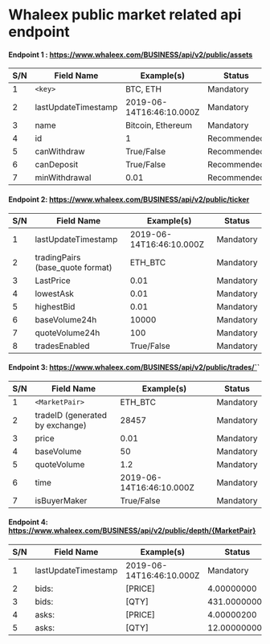 

  Whaleex public market related api endpoint
  =================

  #### Endpoint 1 : https://www.whaleex.com/BUSINESS/api/v2/public/assets

  |S/N	|Field Name	|Example(s)	|Status|
  |----|----|----|----|
  |1	  |`<key>`	    |BTC, ETH	  | Mandatory|
  |2	  |	lastUpdateTimestamp	|2019-06-14T16:46:10.000Z	|Mandatory|
  |3	  |	name	|Bitcoin, Ethereum	|Mandatory  | 
  |4	  |	id    |1	                |Recommended|
  |5	  |	canWithdraw|	True/False	|Recommended|
  |6	  |	canDeposit |	True/False	|Recommended|
  |7	  |	minWithdrawal |	0.01	    |Recommended|


  #### Endpoint 2: https://www.whaleex.com/BUSINESS/api/v2/public/ticker

  |  S/N   | Field Name  |  Example(s)   | Status  |
  |  ----  | ----  |  ----  | ----  |
  |1	|lastUpdateTimestamp	|2019-06-14T16:46:10.000Z	|Mandatory|
  |2	|tradingPairs (base_quote format)	|ETH_BTC	|Mandatory|
  |3	|LastPrice	|0.01	|Mandatory|
  |4	|lowestAsk	|0.01	|Mandatory|
  |5	|highestBid	|0.01	|Mandatory|
  |6	|baseVolume24h	|10000	|Mandatory|
  |7	|quoteVolume24h	|100	|Mandatory|
  |8	|tradesEnabled	|True/False	|Mandatory|


  #### Endpoint 3: https://www.whaleex.com/BUSINESS/api/v2/public/trades/`<MarketPair>`

  |  S/N   | Field Name  |  Example(s)   | Status  |
  |  ----  | ----  |  ----  | ----  |
  |1	|`<MarketPair>`	|ETH_BTC	|Mandatory|
  |2	|tradeID (generated by exchange)	|28457	|Mandatory|
  |3	|price	|0.01	|Mandatory|
  |4	|baseVolume 	|50	|Mandatory|
  |5	|quoteVolume 	|1.2	|Mandatory|
  |6	|time	|2019-06-14T16:46:10.000Z	|Mandatory|
  |7	|isBuyerMaker	|True/False	|Mandatory|


  #### Endpoint 4: https://www.whaleex.com/BUSINESS/api/v2/public/depth/{MarketPair}

  |  S/N   | Field Name  |  Example(s)   | Status  |
  |  ----  | ----  |  ----  | ----  |
  |1	|lastUpdateTimestamp	|2019-06-14T16:46:10.000Z	|Mandatory|
  |2	|bids: |[PRICE]	|4.00000000	|Mandatory|
  |3	|bids: |[QTY]	|431.00000000	|Mandatory|
  |4	|asks: |[PRICE]	|4.00000200	|Mandatory|
  |5	|asks: |[QTY]	|12.00000000	|Mandatory|

